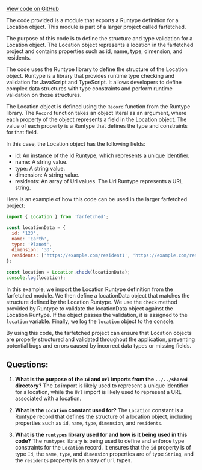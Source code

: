 [View code on GitHub](https://github.com/igorkamyshev/farfetched/apps/showcase/solid-real-world-rick-morty/src/entities/location/contract.ts)

The code provided is a module that exports a Runtype definition for a Location object. This module is part of a larger project called farfetched.

The purpose of this code is to define the structure and type validation for a Location object. The Location object represents a location in the farfetched project and contains properties such as id, name, type, dimension, and residents.

The code uses the Runtype library to define the structure of the Location object. Runtype is a library that provides runtime type checking and validation for JavaScript and TypeScript. It allows developers to define complex data structures with type constraints and perform runtime validation on those structures.

The Location object is defined using the `Record` function from the Runtype library. The `Record` function takes an object literal as an argument, where each property of the object represents a field in the Location object. The value of each property is a Runtype that defines the type and constraints for that field.

In this case, the Location object has the following fields:
- id: An instance of the Id Runtype, which represents a unique identifier.
- name: A string value.
- type: A string value.
- dimension: A string value.
- residents: An array of Url values. The Url Runtype represents a URL string.

Here is an example of how this code can be used in the larger farfetched project:

```javascript
import { Location } from 'farfetched';

const locationData = {
  id: '123',
  name: 'Earth',
  type: 'Planet',
  dimension: '3D',
  residents: ['https://example.com/resident1', 'https://example.com/resident2'],
};

const location = Location.check(locationData);
console.log(location);
```

In this example, we import the Location Runtype definition from the farfetched module. We then define a locationData object that matches the structure defined by the Location Runtype. We use the `check` method provided by Runtype to validate the locationData object against the Location Runtype. If the object passes the validation, it is assigned to the `location` variable. Finally, we log the `location` object to the console.

By using this code, the farfetched project can ensure that Location objects are properly structured and validated throughout the application, preventing potential bugs and errors caused by incorrect data types or missing fields.
## Questions: 
 1. **What is the purpose of the `Id` and `Url` imports from the `../../shared` directory?**
The `Id` import is likely used to represent a unique identifier for a location, while the `Url` import is likely used to represent a URL associated with a location.

2. **What is the `Location` constant used for?**
The `Location` constant is a Runtype record that defines the structure of a location object, including properties such as `id`, `name`, `type`, `dimension`, and `residents`.

3. **What is the `runtypes` library used for and how is it being used in this code?**
The `runtypes` library is being used to define and enforce type constraints for the `Location` record. It ensures that the `id` property is of type `Id`, the `name`, `type`, and `dimension` properties are of type `String`, and the `residents` property is an array of `Url` types.